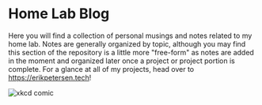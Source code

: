 # Home Lab Blog
Here you will find a collection of personal musings and notes related to my home lab. Notes are generally organized
by topic, although you may find this section of the repository is a little more "free-form" as notes are added in 
the moment and organized later once a project or project portion is complete. For a glance at all of my projects,
head over to https://erikpetersen.tech!

![xkcd comic](https://imgs.xkcd.com/comics/documents_2x.png)
